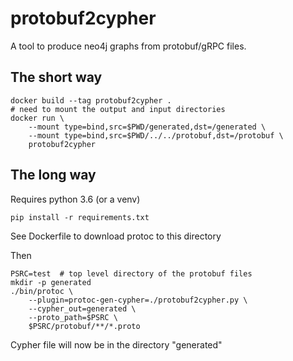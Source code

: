 # protobuf2cypher

A tool to produce neo4j graphs from protobuf/gRPC files.

## The short way

    docker build --tag protobuf2cypher .
    # need to mount the output and input directories
    docker run \
        --mount type=bind,src=$PWD/generated,dst=/generated \
        --mount type=bind,src=$PWD/../../protobuf,dst=/protobuf \
        protobuf2cypher

## The long way

Requires python 3.6 (or a venv)
    
    pip install -r requirements.txt
 
See Dockerfile to download protoc to this directory 

Then

    PSRC=test  # top level directory of the protobuf files
    mkdir -p generated
    ./bin/protoc \
        --plugin=protoc-gen-cypher=./protobuf2cypher.py \
        --cypher_out=generated \
        --proto_path=$PSRC \
        $PSRC/protobuf/**/*.proto
    
Cypher file will now be in the directory "generated" 